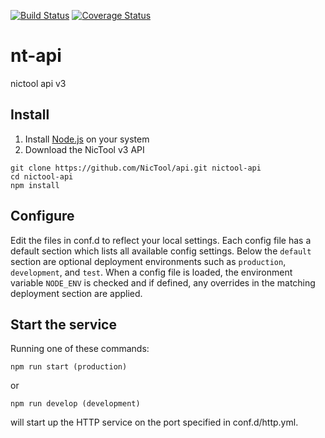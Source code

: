 [![Build Status](https://github.com/NicTool/api/actions/workflows/ci.yml/badge.svg)](https://github.com/NicTool/api/actions/workflows/ci.yml)
[![Coverage Status](https://coveralls.io/repos/github/NicTool/api/badge.svg)](https://coveralls.io/github/NicTool/api)

# nt-api

nictool api v3


## Install

1. Install [Node.js](https://nodejs.org/en/download/) on your system
2. Download the NicTool v3 API


```
git clone https://github.com/NicTool/api.git nictool-api
cd nictool-api
npm install
```

## Configure

Edit the files in conf.d to reflect your local settings. Each config file has a default section which lists all available config settings. Below the `default` section are optional deployment environments such as `production`, `development`, and `test`. When a config file is loaded, the environment variable `NODE_ENV` is checked and if defined, any overrides in the matching deployment section are applied.

## Start the service

Running one of these commands:

`npm run start (production)`

or 

`npm run develop (development)`

will start up the HTTP service on the port specified in conf.d/http.yml.

